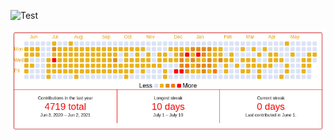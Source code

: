 ![Test](https://justservemoimha.azurewebsites.net/)

![Contribution](https://github.com/MoimHossain/git-contribution-generator/raw/main/contribution-graph.png)

